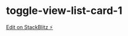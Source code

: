 # toggle-view-list-card-1

[Edit on StackBlitz ⚡️](https://stackblitz.com/edit/toggle-view-list-card-1)